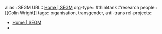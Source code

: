 alias:: SEGM
URL:: [Home | SEGM](https://segm.org/)
org-type:: #thinktank #research
people:: [[Colin Wright]]
tags:: organisation, transgender, anti-trans
rel-projects::

- [Home | SEGM](https://segm.org/)
-
